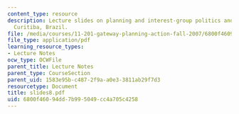 ```yaml
---
content_type: resource
description: Lecture slides on planning and interest-group politics and the case of
  Curitiba, Brazil.
file: /media/courses/11-201-gateway-planning-action-fall-2007/6800f46094dd7b995049cc4a705c4258_slides8.pdf
file_type: application/pdf
learning_resource_types:
- Lecture Notes
ocw_type: OCWFile
parent_title: Lecture Notes
parent_type: CourseSection
parent_uid: 1583e95b-c487-2f9a-a0e3-3811ab29f7d3
resourcetype: Document
title: slides8.pdf
uid: 6800f460-94dd-7b99-5049-cc4a705c4258
---
```

